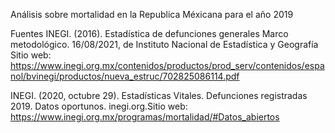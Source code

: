 Análisis sobre mortalidad en la Republica Méxicana para el año 2019


Fuentes
INEGI. (2016). Estadística de defunciones generales Marco metodológico. 16/08/2021, de Instituto Nacional de Estadística y Geografía Sitio web: https://www.inegi.org.mx/contenidos/productos/prod_serv/contenidos/espanol/bvinegi/productos/nueva_estruc/702825086114.pdf

INEGI. (2020, octubre 29). Estadísticas Vitales. Defunciones registradas 2019. Datos oportunos. inegi.org.Sitio web:  
https://www.inegi.org.mx/programas/mortalidad/#Datos_abiertos

